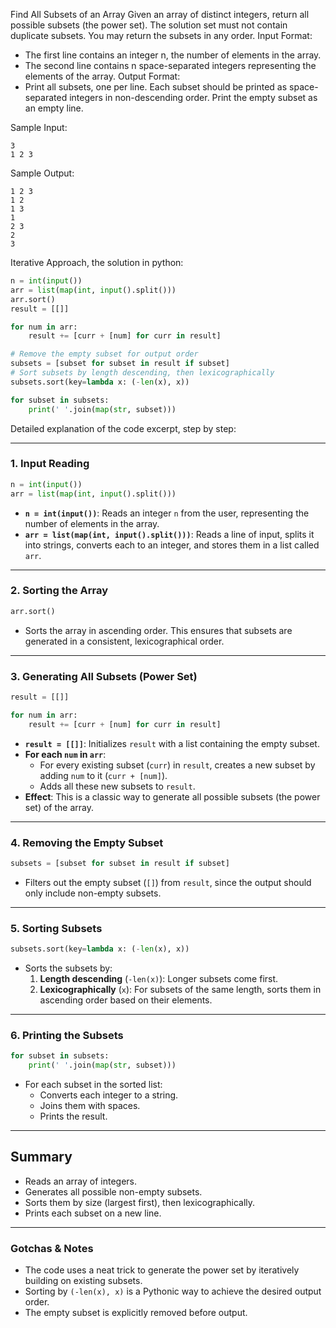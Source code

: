 Find All Subsets of an Array
Given an array of distinct integers, return all possible subsets (the power set). The solution set must not contain duplicate subsets. You may return the subsets in any order.
Input Format:
- The first line contains an integer n, the number of elements in the array.
- The second line contains n space-separated integers representing the elements of the array.
Output Format:
- Print all subsets, one per line. Each subset should be printed as space-separated integers in non-descending order. Print the empty subset as an empty line.


Sample Input:
```
3
1 2 3
```

Sample Output:
```
1 2 3
1 2
1 3
1
2 3
2
3
```


Iterative Approach, the solution in python:

```python 
n = int(input())
arr = list(map(int, input().split()))
arr.sort()
result = [[]]

for num in arr:
    result += [curr + [num] for curr in result]

# Remove the empty subset for output order
subsets = [subset for subset in result if subset]
# Sort subsets by length descending, then lexicographically
subsets.sort(key=lambda x: (-len(x), x))

for subset in subsets:
    print(' '.join(map(str, subset)))
```

Detailed explanation of the code excerpt, step by step:

---

### 1. Input Reading

```python
n = int(input())
arr = list(map(int, input().split()))
```
- **`n = int(input())`**: Reads an integer `n` from the user, representing the number of elements in the array.
- **`arr = list(map(int, input().split()))`**: Reads a line of input, splits it into strings, converts each to an integer, and stores them in a list called `arr`.

---

### 2. Sorting the Array

```python
arr.sort()
```
- Sorts the array in ascending order. This ensures that subsets are generated in a consistent, lexicographical order.

---

### 3. Generating All Subsets (Power Set)

```python
result = [[]]

for num in arr:
    result += [curr + [num] for curr in result]
```
- **`result = [[]]`**: Initializes `result` with a list containing the empty subset.
- **For each `num` in `arr`**:
  - For every existing subset (`curr`) in `result`, creates a new subset by adding `num` to it (`curr + [num]`).
  - Adds all these new subsets to `result`.
- **Effect**: This is a classic way to generate all possible subsets (the power set) of the array.

---

### 4. Removing the Empty Subset

```python
subsets = [subset for subset in result if subset]
```
- Filters out the empty subset (`[]`) from `result`, since the output should only include non-empty subsets.

---

### 5. Sorting Subsets

```python
subsets.sort(key=lambda x: (-len(x), x))
```
- Sorts the subsets by:
  1. **Length descending** (`-len(x)`): Longer subsets come first.
  2. **Lexicographically** (`x`): For subsets of the same length, sorts them in ascending order based on their elements.

---

### 6. Printing the Subsets

```python
for subset in subsets:
    print(' '.join(map(str, subset)))
```
- For each subset in the sorted list:
  - Converts each integer to a string.
  - Joins them with spaces.
  - Prints the result.

---

## **Summary**

- Reads an array of integers.
- Generates all possible non-empty subsets.
- Sorts them by size (largest first), then lexicographically.
- Prints each subset on a new line.

---

### **Gotchas & Notes**
- The code uses a neat trick to generate the power set by iteratively building on existing subsets.
- Sorting by `(-len(x), x)` is a Pythonic way to achieve the desired output order.
- The empty subset is explicitly removed before output.
